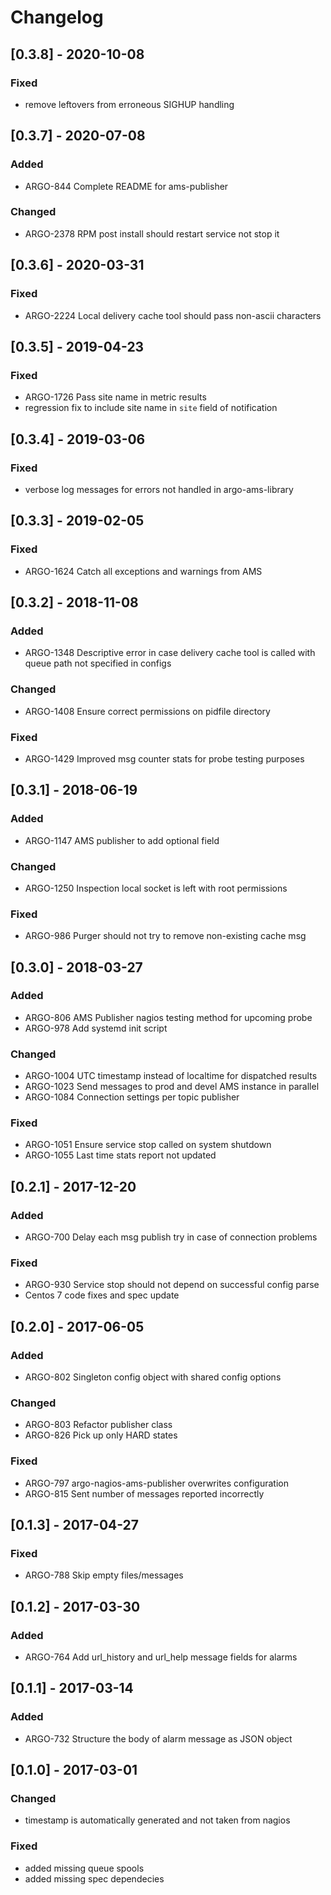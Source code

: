 # Changelog

## [0.3.8] - 2020-10-08

### Fixed

* remove leftovers from erroneous SIGHUP handling 

## [0.3.7] - 2020-07-08

### Added

* ARGO-844 Complete README for ams-publisher

### Changed

* ARGO-2378 RPM post install should restart service not stop it

## [0.3.6] - 2020-03-31

### Fixed

* ARGO-2224 Local delivery cache tool should pass non-ascii characters

## [0.3.5] - 2019-04-23

### Fixed

- ARGO-1726 Pass site name in metric results
- regression fix to include site name in `site` field of notification

## [0.3.4] - 2019-03-06

### Fixed

* verbose log messages for errors not handled in argo-ams-library

## [0.3.3] - 2019-02-05

### Fixed

* ARGO-1624 Catch all exceptions and warnings from AMS

## [0.3.2] - 2018-11-08

### Added

* ARGO-1348 Descriptive error in case delivery cache tool is called with queue path not specified in configs

### Changed

* ARGO-1408 Ensure correct permissions on pidfile directory

### Fixed

* ARGO-1429 Improved msg counter stats for probe testing purposes

## [0.3.1] - 2018-06-19

### Added

* ARGO-1147 AMS publisher to add optional field

### Changed

* ARGO-1250 Inspection local socket is left with root permissions

### Fixed

* ARGO-986 Purger should not try to remove non-existing cache msg

## [0.3.0] - 2018-03-27

### Added

* ARGO-806 AMS Publisher nagios testing method for upcoming probe
* ARGO-978 Add systemd init script

### Changed

* ARGO-1004 UTC timestamp instead of localtime for dispatched results
* ARGO-1023 Send messages to prod and devel AMS instance in parallel
* ARGO-1084 Connection settings per topic publisher

### Fixed

* ARGO-1051 Ensure service stop called on system shutdown
* ARGO-1055 Last time stats report not updated

## [0.2.1] - 2017-12-20

### Added

* ARGO-700 Delay each msg publish try in case of connection problems

### Fixed

* ARGO-930 Service stop should not depend on successful config parse
* Centos 7 code fixes and spec update

## [0.2.0] - 2017-06-05

### Added

* ARGO-802 Singleton config object with shared config options

### Changed

* ARGO-803 Refactor publisher class
* ARGO-826 Pick up only HARD states

### Fixed

* ARGO-797 argo-nagios-ams-publisher overwrites configuration
* ARGO-815 Sent number of messages reported incorrectly

## [0.1.3] - 2017-04-27

### Fixed

* ARGO-788 Skip empty files/messages

## [0.1.2] - 2017-03-30

### Added

* ARGO-764 Add url_history and url_help message fields for alarms

## [0.1.1] - 2017-03-14

### Added 

* ARGO-732 Structure the body of alarm message as JSON object

## [0.1.0] - 2017-03-01

### Changed

* timestamp is automatically generated and not taken from nagios

### Fixed

* added missing queue spools
* added missing spec dependecies
